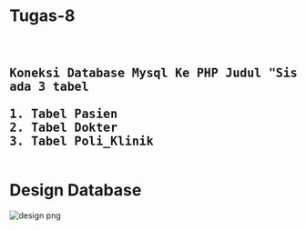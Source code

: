 # Tugas-8
<pre><h2>
Koneksi Database Mysql Ke PHP Judul "Sistem Poli Klinik"
ada 3 tabel

1. Tabel Pasien
2. Tabel Dokter
3. Tabel Poli_Klinik
</pre></h2>
# Design Database
![design png](https://user-images.githubusercontent.com/84719439/120200065-1e81e900-c24e-11eb-8e35-27078ae464b7.PNG)
